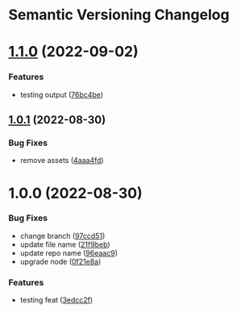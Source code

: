 # Semantic Versioning Changelog

# [1.1.0](https://github.com/Lucas-Desouza/semver-springboot/compare/v1.0.1...v1.1.0) (2022-09-02)


### Features

* testing output ([76bc4be](https://github.com/Lucas-Desouza/semver-springboot/commit/76bc4be33c7898afef4a00c39ae0239491c473b7))

## [1.0.1](https://github.com/Lucas-Desouza/semver-springboot/compare/v1.0.0...v1.0.1) (2022-08-30)


### Bug Fixes

* remove assets ([4aaa4fd](https://github.com/Lucas-Desouza/semver-springboot/commit/4aaa4fdf4c267b1f7d356fd6217b50390962fbd8))

# 1.0.0 (2022-08-30)


### Bug Fixes

* change branch ([97ccd51](https://github.com/Lucas-Desouza/semver-springboot/commit/97ccd519bfd2e9db0e46ca7c682265c084510438))
* update file name ([21f9beb](https://github.com/Lucas-Desouza/semver-springboot/commit/21f9beb9931937ee0138c6676fa2524242bb8a95))
* update repo name ([96eaac9](https://github.com/Lucas-Desouza/semver-springboot/commit/96eaac924055c865e27a10b7f9da641525bdce4b))
* upgrade node ([0f21e8a](https://github.com/Lucas-Desouza/semver-springboot/commit/0f21e8aba03ecb10ed0d0ee2550221f8d328b6c2))


### Features

* testing feat ([3edcc2f](https://github.com/Lucas-Desouza/semver-springboot/commit/3edcc2fed67f0896b05d83df1331d98f26519e26))

